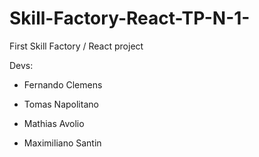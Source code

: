 # Skill-Factory-React-TP-N-1-
First Skill Factory / React project

Devs:

- Fernando Clemens

- Tomas Napolitano

- Mathias Avolio

- Maximiliano Santin
